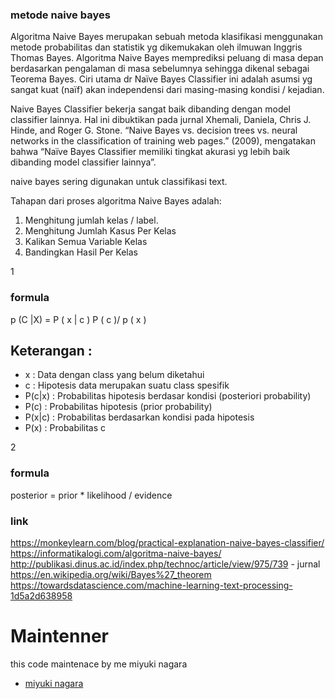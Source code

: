 ### metode naive bayes

Algoritma Naive Bayes merupakan sebuah metoda klasifikasi menggunakan metode probabilitas dan statistik yg dikemukakan oleh ilmuwan Inggris Thomas Bayes. Algoritma Naive Bayes memprediksi peluang di masa depan berdasarkan pengalaman di masa sebelumnya sehingga dikenal sebagai Teorema Bayes. Ciri utama dr Naïve Bayes Classifier ini adalah asumsi yg sangat kuat (naïf) akan independensi dari masing-masing kondisi / kejadian.

Naive Bayes Classifier bekerja sangat baik dibanding dengan model classifier lainnya. Hal ini dibuktikan pada jurnal Xhemali, Daniela, Chris J. Hinde, and Roger G. Stone. “Naive Bayes vs. decision trees vs. neural networks in the classification of training web pages.” (2009), mengatakan bahwa “Naïve Bayes Classifier memiliki tingkat akurasi yg lebih baik dibanding model classifier lainnya”.

naive bayes sering digunakan untuk classifikasi text.

Tahapan dari proses algoritma Naive Bayes adalah:

1. Menghitung jumlah kelas / label.
2. Menghitung Jumlah Kasus Per Kelas
3. Kalikan Semua Variable Kelas
4. Bandingkan Hasil Per Kelas

1

### formula

p (C |X) = P ( x | c ) P ( c )/ p ( x )

## Keterangan :

- x : Data dengan class yang belum diketahui
- c : Hipotesis data merupakan suatu class spesifik
- P(c|x) : Probabilitas hipotesis berdasar kondisi (posteriori probability)
- P(c) : Probabilitas hipotesis (prior probability)
- P(x|c) : Probabilitas berdasarkan kondisi pada hipotesis
- P(x) : Probabilitas c

2

### formula

posterior = prior \* likelihood / evidence

### link

https://monkeylearn.com/blog/practical-explanation-naive-bayes-classifier/
https://informatikalogi.com/algoritma-naive-bayes/
http://publikasi.dinus.ac.id/index.php/technoc/article/view/975/739 - jurnal
https://en.wikipedia.org/wiki/Bayes%27_theorem
https://towardsdatascience.com/machine-learning-text-processing-1d5a2d638958

# Maintenner

this code maintenace by me miyuki nagara

- [miyuki nagara](https://github.com/naagaraa/)
